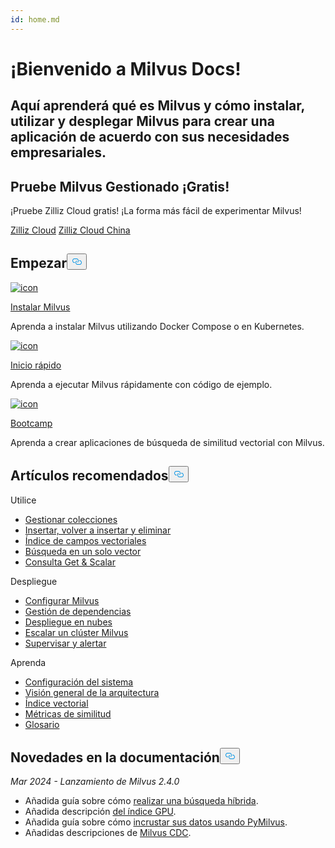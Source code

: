 ```yaml
---
id: home.md
---
```

<div class="doc-h1-wrapper">
<p><h1 class="title">
¡Bienvenido a Milvus Docs!</h1></p>
<p><h2 class="sub-title">
Aquí aprenderá qué es Milvus y cómo instalar, utilizar y desplegar Milvus para crear una aplicación de acuerdo con sus necesidades empresariales.</h2></p>
</div>
<div class="doc-home-promotion-wrapper">
  <div class="promotion-content">
    <h2 class="promotion-title">Pruebe Milvus Gestionado ¡Gratis!</h2>
    <p class="promotion-desc">¡Pruebe Zilliz Cloud gratis! ¡La forma más fácil de experimentar Milvus!</p>
  </div>
  <div class="cta-wrapper">
   <a class="cta-global" href="https://cloud.zilliz.com/signup">Zilliz Cloud</a> <a class="cta-cn" href="https://cloud.zilliz.com.cn/signup">Zilliz Cloud China</a></div>
</div>
<h2 id="Get-Started" class="common-anchor-header">Empezar<button data-href="#Get-Started" class="anchor-icon" translate="no">
      <svg translate="no"
        aria-hidden="true"
        focusable="false"
        height="20"
        version="1.1"
        viewBox="0 0 16 16"
        width="16"
      >
        <path
          fill="#0092E4"
          fill-rule="evenodd"
          d="M4 9h1v1H4c-1.5 0-3-1.69-3-3.5S2.55 3 4 3h4c1.45 0 3 1.69 3 3.5 0 1.41-.91 2.72-2 3.25V8.59c.58-.45 1-1.27 1-2.09C10 5.22 8.98 4 8 4H4c-.98 0-2 1.22-2 2.5S3 9 4 9zm9-3h-1v1h1c1 0 2 1.22 2 2.5S13.98 12 13 12H9c-.98 0-2-1.22-2-2.5 0-.83.42-1.64 1-2.09V6.25c-1.09.53-2 1.84-2 3.25C6 11.31 7.55 13 9 13h4c1.45 0 3-1.69 3-3.5S14.5 6 13 6z"
        ></path>
      </svg>
    </button></h2><div class="card-wrapper">
<div class="start_card_container">
  
   <a href="/docs/es/install_standalone-docker.md"> <img translate="no" src="/docs/v2.4.x/assets/home_install.svg" alt="icon" />
   </a> <a href="/docs/es/install_standalone-docker.md"> <p class="link-btn">Instalar Milvus</p> </a><p>Aprenda a instalar Milvus utilizando Docker Compose o en Kubernetes.</p>
</div>
<div class="start_card_container">
  
   <a href="/docs/es/quickstart.md"> <img translate="no" src="/docs/v2.4.x/assets/home_quick_start.svg" alt="icon" />
   </a> <a href="/docs/es/quickstart.md"> <p class="link-btn">Inicio rápido</p> </a><p>Aprenda a ejecutar Milvus rápidamente con código de ejemplo.</p>
</div>
<div class="start_card_container">
  
   <a href="/bootcamp"> <img translate="no" src="/docs/v2.4.x/assets/home_bootcamp.svg" alt="icon" />
   </a> <a href="/bootcamp"> <p class="link-btn">Bootcamp</p> </a><p>
  Aprenda a crear aplicaciones de búsqueda de similitud vectorial con Milvus.  </p>
</div>
</div>
<h2 id="Recommended-articles" class="common-anchor-header">Artículos recomendados<button data-href="#Recommended-articles" class="anchor-icon" translate="no">
      <svg translate="no"
        aria-hidden="true"
        focusable="false"
        height="20"
        version="1.1"
        viewBox="0 0 16 16"
        width="16"
      >
        <path
          fill="#0092E4"
          fill-rule="evenodd"
          d="M4 9h1v1H4c-1.5 0-3-1.69-3-3.5S2.55 3 4 3h4c1.45 0 3 1.69 3 3.5 0 1.41-.91 2.72-2 3.25V8.59c.58-.45 1-1.27 1-2.09C10 5.22 8.98 4 8 4H4c-.98 0-2 1.22-2 2.5S3 9 4 9zm9-3h-1v1h1c1 0 2 1.22 2 2.5S13.98 12 13 12H9c-.98 0-2-1.22-2-2.5 0-.83.42-1.64 1-2.09V6.25c-1.09.53-2 1.84-2 3.25C6 11.31 7.55 13 9 13h4c1.45 0 3-1.69 3-3.5S14.5 6 13 6z"
        ></path>
      </svg>
    </button></h2><div class="doc-home-recommend-section">
<div class="recomment-item">
  <p>Utilice</p>
<ul>
<li><a href="/docs/es/manage-collections.md">Gestionar colecciones</a></li>
<li><a href="/docs/es/insert-update-delete.md">Insertar, volver a insertar y eliminar</a></li>
<li><a href="/docs/es/index-vector-fields.md">Índice de campos vectoriales</a></li>
<li><a href="/docs/es/single-vector-search.md">Búsqueda en un solo vector</a></li>
<li><a href="/docs/es/get-and-scalar-query.md">Consulta Get &amp; Scalar</a></li>
</ul>
</div>
<div class="recomment-item">
  <p>Despliegue</p>
<ul>
<li><a href="/docs/es/configure-docker.md">Configurar Milvus</a></li>
<li><a href="/docs/es/deploy_s3.md">Gestión de dependencias</a></li>
<li><a href="/docs/es/eks.md">Despliegue en nubes</a></li>
<li><a href="/docs/es/scaleout.md">Escalar un clúster Milvus</a></li>
<li><a href="/docs/es/monitor_overview.md">Supervisar y alertar</a></li>
</ul>
</div>
<div class="recomment-item">
  <p>Aprenda</p>
<ul>
<li><a href="/docs/es/system_configuration.md">Configuración del sistema</a></li>
<li><a href="/docs/es/architecture_overview.md">Visión general de la arquitectura</a></li>
<li><a href="/docs/es/index.md">Índice vectorial</a></li>
<li><a href="/docs/es/metric.md">Métricas de similitud</a></li>
<li><a href="/docs/es/glossary.md">Glosario</a></li>
</ul>
</div>
</div>
<div class="doc-home-what-is-new">
<h2 id="Whats-new-in-docs" class="common-anchor-header">Novedades en la documentación<button data-href="#Whats-new-in-docs" class="anchor-icon" translate="no">
      <svg translate="no"
        aria-hidden="true"
        focusable="false"
        height="20"
        version="1.1"
        viewBox="0 0 16 16"
        width="16"
      >
        <path
          fill="#0092E4"
          fill-rule="evenodd"
          d="M4 9h1v1H4c-1.5 0-3-1.69-3-3.5S2.55 3 4 3h4c1.45 0 3 1.69 3 3.5 0 1.41-.91 2.72-2 3.25V8.59c.58-.45 1-1.27 1-2.09C10 5.22 8.98 4 8 4H4c-.98 0-2 1.22-2 2.5S3 9 4 9zm9-3h-1v1h1c1 0 2 1.22 2 2.5S13.98 12 13 12H9c-.98 0-2-1.22-2-2.5 0-.83.42-1.64 1-2.09V6.25c-1.09.53-2 1.84-2 3.25C6 11.31 7.55 13 9 13h4c1.45 0 3-1.69 3-3.5S14.5 6 13 6z"
        ></path>
      </svg>
    </button></h2><p><em>Mar 2024 - Lanzamiento de Milvus 2.4.0</em></p>
<ul>
<li>Añadida guía sobre cómo <a href="/docs/es/multi-vector-search.md">realizar una búsqueda híbrida</a>.</li>
<li>Añadida descripción <a href="/docs/es/gpu_index.md">del índice GPU</a>.</li>
<li>Añadida guía sobre cómo <a href="/docs/es/embeddings.md">incrustar sus datos usando PyMilvus</a>.</li>
<li>Añadidas descripciones de <a href="/docs/es/milvus-cdc-overview.md">Milvus CDC</a>.</li>
</ul>
</div>

